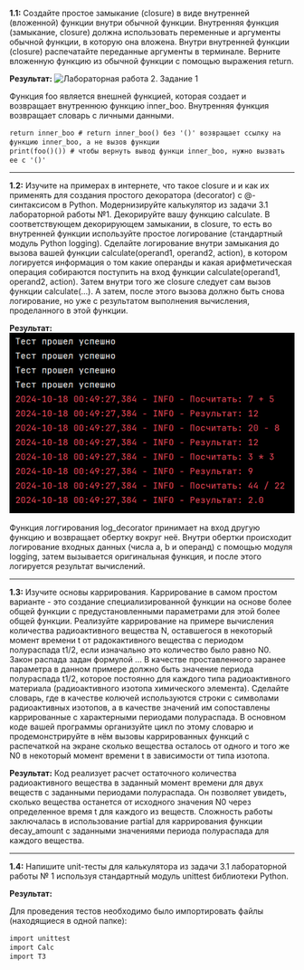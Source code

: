 **1.1:** Создайте простое замыкание (closure) в виде внутренней (вложенной) функции внутри обычной функции. Внутренняя функция (замыкание, closure) должна использовать переменные и аргументы обычной функции, в которую она вложена. Внутри внутренней функции (closure) распечатайте переданные аргументы в терминале. Верните вложенную функцию из обычной функции с помощью выражения return.

**Результат:**
![Лабораторная работа 2. Задание 1](main/img/LR2_T1.png)

Функция foo является внешней функцией, которая создает и возвращает внутреннюю функцию inner_boo. Внутренняя функция возвращает словарь с личными данными.

```
return inner_boo # return inner_boo() без '()' возвращает ссылку на функцию inner_boo, а не вызов функции
print(foo()()) # чтобы вернуть вывод функци inner_boo, нужно вызвать ее с '()'
```
---
**1.2:** Изучите на примерах в интернете, что такое closure и и как их применять для создания простого декоратора (decorator) с @-синтаксисом в Python. Модернизируйте калькулятор из задачи 3.1 лабораторной работы №1. Декорируйте вашу функцию calculate. В соответствующем декорирующем замыкании, в сlosure, то есть во внутренней функции используйте простое логирование (стандартный модуль Python logging). Сделайте логирование внутри замыкания до вызова вашей функции calculate(operand1, operand2, action), в котором логируется информация о том какие операнды и какая арифметическая операция собираются поступить на вход функции calculate(operand1, operand2, action). Затем внутри того же closure следует сам вызов функции calculate(...). А затем, после этого вызова должно быть снова логирование, но уже с результатом выполнения вычисления, проделанного в этой функции.

**Результат:**
![Лабораторная работа 2. Задание 2](img/LR2_T2.png)

Функция логгирования log_decorator принимает на вход другую функцию и возвращает обертку вокруг неё. Внутри обертки происходит логирование входных данных (числа a, b и операнд) с помощью модуля logging, затем вызывается оригинальная функция, и после этого логируется результат вычислений.



---
**1.3:** Изучите основы каррирования. Каррирование в самом простом варианте - это создание специализированной функции на основе более
общей функции с предустановленными параметрами для этой более общей функции. Реализуйте каррирование на примере вычисления количества радиоактивного вещества N, оставшегося в некоторый момент времени t от радокактивного вещества с периодом полураспада t1/2, если изначально это количество было равно N0. Закон распада
задан формулой ... В качестве проставленного заранее параметра в данном примере должно быть значение периода полураспада t1/2, которое постоянно для
каждого типа радиоактивного материала (радиоактивного изотопа химического элемента). Сделайте словарь, где в качестве колючей используются строки с символами радиоактивных изотопов, а в качестве значений им сопоставлены каррированные с характерными периодами полураспада. В основном коде вашей программы организуйте цикл по этому словарю и продемонстрируйте в нём вызовы каррированных функций с распечаткой на экране сколько вещества осталось от одного и того же N0 в некоторый момент времени t в зависимости от типа изотопа.

**Результат:**
Код реализует расчет остаточного количества радиоактивного вещества в заданный момент времени для двух веществ с заданными периодами полураспада. Он позволяет увидеть, сколько вещества останется от исходного значения N0 через определенное время t для каждого из веществ. Сложность работы заключалась в использование partial для каррирования функции decay_amount с заданными значениями периода полураспада для каждого вещества.

---
**1.4:** Напишите unit-тесты для калькулятора из задачи 3.1 лабораторной работы № 1 используя стандартный модуль unittest библиотеки Python.

**Результат:**

Для проведения тестов необходимо было импортировать файлы (находящиеся в одной папке):
```
import unittest
import Calc
import T3
```

